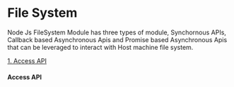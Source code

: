 # File System

Node Js FileSystem Module has three types of module, Synchornous APIs, Callback based Asynchronous Apis and Promise based Asynchronous Apis that can be leveraged to interact with Host machine file system.

[1. Access API](#access-api)





#### Access API

